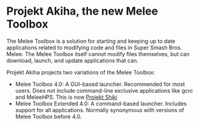 # Projekt Akiha, the new Melee Toolbox
The Melee Toolbox is a solution for starting and keeping up to date applications related to modifying code and files in Super Smash Bros. Melee. The Melee Toolbox itself cannot modify files themselves, but can download, launch, and update applications that can.

Projekt Akiha projects two variations of the Melee Toolbox:
* Melee Toolbox 4.0: A GUI-based launcher. Recommended for most users. Does not include command-line exclusive applications like gcrc and MeleeHPS. This is now [Projekt Shiki](http://github.com/doqtorkirby/shiki)
* Melee Toolbox Extended 4.0: A command-based launcher. Includes support for all applications. Normally synonymous with versions of Melee Toolbox before 4.0.
